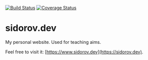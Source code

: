[![Build Status](https://travis-ci.org/tgrx/sidorov.dev.svg?branch=master)](https://travis-ci.org/tgrx/sidorov.dev)
[![Coverage Status](https://coveralls.io/repos/github/tgrx/sidorov.dev/badge.svg?branch=master)](https://coveralls.io/github/tgrx/sidorov.dev?branch=master)

# sidorov.dev

My personal website.
Used for teaching aims.

Feel free to visit it: [https://www.sidorov.dev](https://sidorov.dev).
